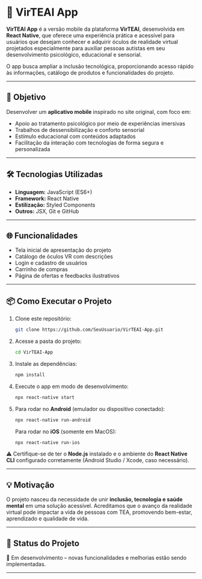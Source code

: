 # 📱 VirTEAI App

**VirTEAI App** é a versão mobile da plataforma **VirTEAI**, desenvolvida em **React Native**, que oferece uma experiência prática e acessível para usuários que desejam conhecer e adquirir óculos de realidade virtual projetados especialmente para auxiliar pessoas autistas em seu desenvolvimento psicológico, educacional e sensorial.

O app busca ampliar a inclusão tecnológica, proporcionando acesso rápido às informações, catálogo de produtos e funcionalidades do projeto.

---

## 🎯 Objetivo

Desenvolver um **aplicativo mobile** inspirado no site original, com foco em:

* Apoio ao tratamento psicológico por meio de experiências imersivas
* Trabalhos de dessensibilização e conforto sensorial
* Estímulo educacional com conteúdos adaptados
* Facilitação da interação com tecnologias de forma segura e personalizada

---

## 🛠️ Tecnologias Utilizadas

* **Linguagem:** JavaScript (ES6+)
* **Framework:** React Native
* **Estilização:** Styled Components
* **Outros:** JSX, Git e GitHub

---

## 🌐 Funcionalidades

* Tela inicial de apresentação do projeto
* Catálogo de óculos VR com descrições
* Login e cadastro de usuários
* Carrinho de compras
* Página de ofertas e feedbacks ilustrativos

---

## 📦 Como Executar o Projeto

1. Clone este repositório:

   ```bash
   git clone https://github.com/SeuUsuario/VirTEAI-App.git
   ```

2. Acesse a pasta do projeto:

   ```bash
   cd VirTEAI-App
   ```

3. Instale as dependências:

   ```bash
   npm install
   ```

4. Execute o app em modo de desenvolvimento:

   ```bash
   npx react-native start
   ```

5. Para rodar no **Android** (emulador ou dispositivo conectado):

   ```bash
   npx react-native run-android
   ```

   Para rodar no **iOS** (somente em MacOS):

   ```bash
   npx react-native run-ios
   ```

⚠️ Certifique-se de ter o **Node.js** instalado e o ambiente do **React Native CLI** configurado corretamente (Android Studio / Xcode, caso necessário).

---

## 💡 Motivação

O projeto nasceu da necessidade de unir **inclusão, tecnologia e saúde mental** em uma solução acessível. Acreditamos que o avanço da realidade virtual pode impactar a vida de pessoas com TEA, promovendo bem-estar, aprendizado e qualidade de vida.

---

## 📌 Status do Projeto

🚧 Em desenvolvimento – novas funcionalidades e melhorias estão sendo implementadas.

---
